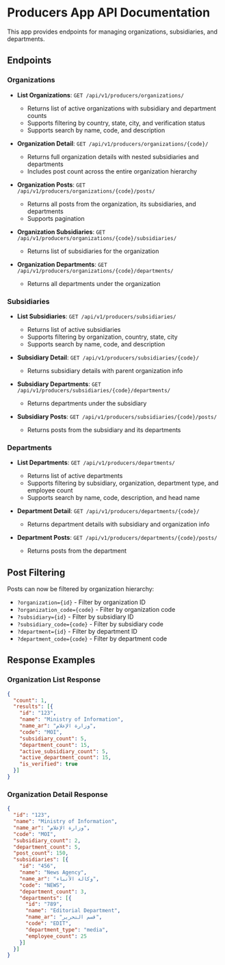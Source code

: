 # Producers App API Documentation

This app provides endpoints for managing organizations, subsidiaries, and departments.

## Endpoints

### Organizations

- **List Organizations**: `GET /api/v1/producers/organizations/`
  - Returns list of active organizations with subsidiary and department counts
  - Supports filtering by country, state, city, and verification status
  - Supports search by name, code, and description

- **Organization Detail**: `GET /api/v1/producers/organizations/{code}/`
  - Returns full organization details with nested subsidiaries and departments
  - Includes post count across the entire organization hierarchy

- **Organization Posts**: `GET /api/v1/producers/organizations/{code}/posts/`
  - Returns all posts from the organization, its subsidiaries, and departments
  - Supports pagination

- **Organization Subsidiaries**: `GET /api/v1/producers/organizations/{code}/subsidiaries/`
  - Returns list of subsidiaries for the organization

- **Organization Departments**: `GET /api/v1/producers/organizations/{code}/departments/`
  - Returns all departments under the organization

### Subsidiaries

- **List Subsidiaries**: `GET /api/v1/producers/subsidiaries/`
  - Returns list of active subsidiaries
  - Supports filtering by organization, country, state, city
  - Supports search by name, code, and description

- **Subsidiary Detail**: `GET /api/v1/producers/subsidiaries/{code}/`
  - Returns subsidiary details with parent organization info

- **Subsidiary Departments**: `GET /api/v1/producers/subsidiaries/{code}/departments/`
  - Returns departments under the subsidiary

- **Subsidiary Posts**: `GET /api/v1/producers/subsidiaries/{code}/posts/`
  - Returns posts from the subsidiary and its departments

### Departments

- **List Departments**: `GET /api/v1/producers/departments/`
  - Returns list of active departments
  - Supports filtering by subsidiary, organization, department type, and employee count
  - Supports search by name, code, description, and head name

- **Department Detail**: `GET /api/v1/producers/departments/{code}/`
  - Returns department details with subsidiary and organization info

- **Department Posts**: `GET /api/v1/producers/departments/{code}/posts/`
  - Returns posts from the department

## Post Filtering

Posts can now be filtered by organization hierarchy:

- `?organization={id}` - Filter by organization ID
- `?organization_code={code}` - Filter by organization code
- `?subsidiary={id}` - Filter by subsidiary ID
- `?subsidiary_code={code}` - Filter by subsidiary code
- `?department={id}` - Filter by department ID
- `?department_code={code}` - Filter by department code

## Response Examples

### Organization List Response
```json
{
  "count": 1,
  "results": [{
    "id": "123",
    "name": "Ministry of Information",
    "name_ar": "وزارة الإعلام",
    "code": "MOI",
    "subsidiary_count": 5,
    "department_count": 15,
    "active_subsidiary_count": 5,
    "active_department_count": 15,
    "is_verified": true
  }]
}
```

### Organization Detail Response
```json
{
  "id": "123",
  "name": "Ministry of Information",
  "name_ar": "وزارة الإعلام",
  "code": "MOI",
  "subsidiary_count": 2,
  "department_count": 5,
  "post_count": 150,
  "subsidiaries": [{
    "id": "456",
    "name": "News Agency",
    "name_ar": "وكالة الأنباء",
    "code": "NEWS",
    "department_count": 3,
    "departments": [{
      "id": "789",
      "name": "Editorial Department",
      "name_ar": "قسم التحرير",
      "code": "EDIT",
      "department_type": "media",
      "employee_count": 25
    }]
  }]
}
```
